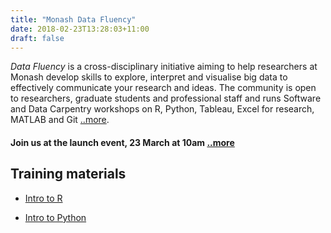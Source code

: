 ```yaml
---
title: "Monash Data Fluency"
date: 2018-02-23T13:28:03+11:00
draft: false
---
```

_Data Fluency_ is a cross-disciplinary initiative aiming to help researchers 
at Monash develop skills to explore, interpret and visualise big data to 
effectively communicate your research and ideas. The community is open to 
researchers, graduate students and professional staff and runs 
Software and Data Carpentry workshops on R, Python, Tableau, Excel for 
research, MATLAB and Git [..more](/about/).

#### Join us at the launch event, 23 March at 10am [..more](/events/)

## Training materials

* [Intro to R](https://github.com/MonashBioinformaticsPlatform/r-intro)

* [Intro to Python](https://github.com/MonashDataFluency/Intro_to_python)
